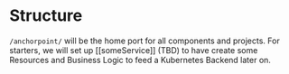 # Structure

`/anchorpoint/` will be the home port for all components and projects.
For starters, we will set up [[someService]] (TBD) to have create some Resources and Business Logic to feed a Kubernetes Backend later on.